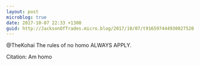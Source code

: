 ```yaml
---
layout: post
microblog: true
date: 2017-10-07 22:33 +1300
guid: http://JacksonOfTrades.micro.blog/2017/10/07/t916597444930027520.html
---
```

@TheKohai The rules of no homo ALWAYS APPLY. 

Citation: Am homo
